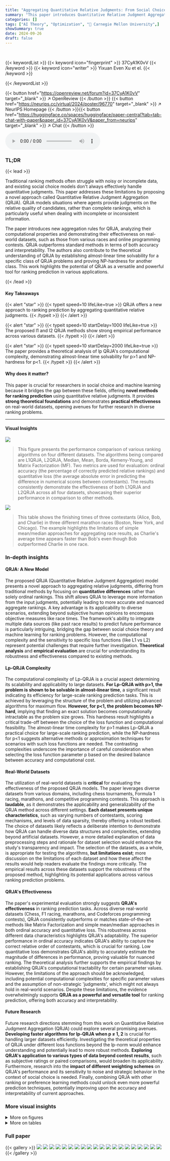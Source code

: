 ```yaml
---
title: "Aggregating Quantitative Relative Judgments: From Social Choice to Ranking Prediction"
summary: "This paper introduces Quantitative Relative Judgment Aggregation (QRJA), a novel social choice model, and applies it to ranking prediction, yielding effective and interpretable results on various real..."
categories: []
tags: ["AI Theory", "Optimization", "🏢 Carnegie Mellon University",]
showSummary: true
date: 2024-09-26
draft: false
---
```


<br>

{{< keywordList >}}
{{< keyword icon="fingerprint" >}} 37CyA1K0vV {{< /keyword >}}
{{< keyword icon="writer" >}} Yixuan Even Xu et el. {{< /keyword >}}
 
{{< /keywordList >}}

{{< button href="https://openreview.net/forum?id=37CyA1K0vV" target="_blank" >}}
↗ OpenReview
{{< /button >}}
{{< button href="https://neurips.cc/virtual/2024/poster/96770" target="_blank" >}}
↗ NeurIPS Homepage
{{< /button >}}{{< button href="https://huggingface.co/spaces/huggingface/paper-central?tab=tab-chat-with-paper&paper_id=37CyA1K0vV&paper_from=neurips" target="_blank" >}}
↗ Chat
{{< /button >}}



<audio controls>
    <source src="https://ai-paper-reviewer.com/37CyA1K0vV/podcast.wav" type="audio/wav">
    Your browser does not support the audio element.
</audio>


### TL;DR


{{< lead >}}

Traditional ranking methods often struggle with noisy or incomplete data, and existing social choice models don't always effectively handle quantitative judgments. This paper addresses these limitations by proposing a novel approach called Quantitative Relative Judgment Aggregation (QRJA). QRJA models situations where agents provide judgments on the relative quality of candidates, rather than complete rankings, which is particularly useful when dealing with incomplete or inconsistent information.

The paper introduces new aggregation rules for QRJA, analyzing their computational properties and demonstrating their effectiveness on real-world datasets, such as those from various races and online programming contests. QRJA outperforms standard methods in terms of both accuracy and interpretability. The authors also contribute to the theoretical understanding of QRJA by establishing almost-linear time solvability for a specific class of QRJA problems and proving NP-hardness for another class. This work highlights the potential of QRJA as a versatile and powerful tool for ranking prediction in various applications.

{{< /lead >}}


#### Key Takeaways

{{< alert "star" >}}
{{< typeit speed=10 lifeLike=true >}} QRJA offers a new approach to ranking prediction by aggregating quantitative relative judgments. {{< /typeit >}}
{{< /alert >}}

{{< alert "star" >}}
{{< typeit speed=10 startDelay=1000 lifeLike=true >}} The proposed l1 and l2 QRJA methods show strong empirical performance across various datasets. {{< /typeit >}}
{{< /alert >}}

{{< alert "star" >}}
{{< typeit speed=10 startDelay=2000 lifeLike=true >}} The paper provides a theoretical analysis of lp QRJA's computational complexity, demonstrating almost-linear time solvability for p>1 and NP-hardness for p<1. {{< /typeit >}}
{{< /alert >}}

#### Why does it matter?
This paper is crucial for researchers in social choice and machine learning because it bridges the gap between these fields, offering **novel methods for ranking prediction** using quantitative relative judgments.  It provides **strong theoretical foundations** and demonstrates **practical effectiveness** on real-world datasets, opening avenues for further research in diverse ranking problems.

------
#### Visual Insights



![](https://ai-paper-reviewer.com/37CyA1K0vV/figures_7_1.jpg)

> This figure presents the performance comparison of various ranking algorithms on four different datasets.  The algorithms being compared are L1QRJA, L2QRJA, Median, Mean, Borda, Kemeny-Young, and Matrix Factorization (MF). Two metrics are used for evaluation: ordinal accuracy (the percentage of correctly predicted relative rankings) and quantitative loss (the average absolute error in predicting the difference in numerical scores between contestants). The results consistently demonstrate the effectiveness of both L1QRJA and L2QRJA across all four datasets, showcasing their superior performance in comparison to other methods.





![](https://ai-paper-reviewer.com/37CyA1K0vV/tables_1_1.jpg)

> This table shows the finishing times of three contestants (Alice, Bob, and Charlie) in three different marathon races (Boston, New York, and Chicago).  The example highlights the limitations of simple mean/median approaches for aggregating race results, as Charlie's average time appears faster than Bob's even though Bob outperformed Charlie in one race.





### In-depth insights


#### QRJA: A New Model
The proposed QRJA (Quantitative Relative Judgment Aggregation) model presents a novel approach to aggregating relative judgments, differing from traditional methods by focusing on **quantitative differences** rather than solely ordinal rankings.  This shift allows QRJA to leverage more information from the input judgments, potentially leading to more accurate and nuanced aggregate rankings. A key advantage is its applicability to diverse scenarios, extending beyond subjective human opinions to encompass objective measures like race times. The framework's ability to integrate multiple data sources (like past race results) to predict future performance is particularly intriguing, bridging the gap between social choice theory and machine learning for ranking problems.  However, the computational complexity and the sensitivity to specific loss functions (like L1 vs L2) represent potential challenges that require further investigation. **Theoretical analysis** and **empirical evaluation** are crucial for understanding its robustness and effectiveness compared to existing methods.

#### Lp-QRJA Complexity
The computational complexity of Lp-QRJA is a crucial aspect determining its scalability and applicability to large datasets.  **For Lp-QRJA with p>1, the problem is shown to be solvable in almost-linear time**, a significant result indicating its efficiency for large-scale ranking prediction tasks. This is achieved by leveraging the structure of the problem and utilizing advanced algorithms for maximum flow.  **However, for p<1, the problem becomes NP-hard**, implying that finding an exact solution becomes computationally intractable as the problem size grows. This hardness result highlights a critical trade-off between the choice of the loss function and computational feasibility.  The almost-linear time complexity for p>1 makes Lp-QRJA a practical choice for large-scale ranking prediction, while the NP-hardness for p<1 suggests alternative methods or approximation techniques for scenarios with such loss functions are needed. The contrasting complexities underscore the importance of careful consideration when selecting the loss function parameter p based on the desired balance between accuracy and computational cost.

#### Real-World Datasets
The utilization of real-world datasets is **critical** for evaluating the effectiveness of the proposed QRJA models.  The paper leverages diverse datasets from various domains, including chess tournaments, Formula 1 racing, marathons, and competitive programming contests. This approach is **laudable**, as it demonstrates the applicability and generalizability of the QRJA method across different settings.  **Each dataset presents unique characteristics**, such as varying numbers of contestants, scoring mechanisms, and levels of data sparsity, thereby offering a robust testbed. The choice of datasets likely reflects a deliberate intention to demonstrate how QRJA can handle diverse data structures and complexities, extending beyond artificial datasets.  However, a more detailed explanation of data preprocessing steps and rationale for dataset selection would enhance the study's transparency and impact.  The selection of the datasets, as a whole, is appropriate for testing the algorithms, **but limitations exist**; more discussion on the limitations of each dataset and how these affect the results would help readers evaluate the findings more critically.  The empirical results across these datasets support the robustness of the proposed method, highlighting its potential applications across various ranking prediction problems.

#### QRJA's Effectiveness
The paper's experimental evaluation strongly suggests **QRJA's effectiveness** in ranking prediction tasks.  Across diverse real-world datasets (Chess, F1 racing, marathons, and Codeforces programming contests), QRJA consistently outperforms or matches state-of-the-art methods like Matrix Factorization and simple mean/median approaches in both ordinal accuracy and quantitative loss. This robustness across different data characteristics highlights QRJA's adaptability. The superior performance in ordinal accuracy indicates QRJA's ability to capture the correct relative order of contestants, which is crucial for ranking.  Low quantitative loss demonstrates QRJA's ability to accurately estimate the magnitude of differences in performance, proving valuable for nuanced ranking.  The theoretical analysis further supports the empirical findings by establishing QRJA's computational tractability for certain parameter values.  However, the limitations of the approach should be acknowledged, including potential computational complexities for specific parameter values and the assumption of non-strategic 'judgments', which might not always hold in real-world scenarios. Despite these limitations, the evidence overwhelmingly supports **QRJA as a powerful and versatile tool** for ranking prediction, offering both accuracy and interpretability.

#### Future Research
Future research directions stemming from this work on Quantitative Relative Judgment Aggregation (QRJA) could explore several promising avenues. **Developing faster algorithms for lp-QRJA when p ≠ 1, 2** is crucial for handling larger datasets efficiently.  Investigating the theoretical properties of QRJA under different loss functions beyond the lp-norm would enhance understanding and potentially lead to more robust methods.  **Exploring QRJA's application to various types of data beyond contest results**, such as subjective ratings or paired comparisons, would broaden its applicability.  Furthermore, research into the **impact of different weighting schemes** on QRJA's performance and its sensitivity to noise and strategic behavior in the context of social choice is needed.  Finally, combining QRJA with other ranking or preference learning methods could unlock even more powerful prediction techniques, potentially improving upon the accuracy and interpretability of current approaches.


### More visual insights

<details>
<summary>More on figures
</summary>


![](https://ai-paper-reviewer.com/37CyA1K0vV/figures_14_1.jpg)

> This figure displays the results of experiments on the effect of subsampling judgments using Algorithm 1 on the performance of l1 and l2 QRJA.  It shows that subsampling can significantly reduce the number of judgments required, while maintaining relatively good performance, across multiple datasets. Note that some error bars seem large due to the scale of the y-axis.


![](https://ai-paper-reviewer.com/37CyA1K0vV/figures_14_2.jpg)

> The figure shows the performance of L1 and L2 QRJA algorithms after applying a subsampling method (Algorithm 1) on several datasets.  The x-axis represents the subsample rate (α), which determines the number of samples used. The y-axis shows both the ordinal accuracy and quantitative loss. The results indicate that Algorithm 1 effectively reduces the number of judgments needed while maintaining relatively good performance.  Error bars showing standard deviation are included.


![](https://ai-paper-reviewer.com/37CyA1K0vV/figures_14_3.jpg)

> The figure shows the performance comparison of several algorithms, including two versions of QRJA (Quantitative Relative Judgment Aggregation), on four different datasets using two metrics: ordinal accuracy and quantitative loss.  The algorithms are compared in terms of their ability to predict the ranking of contestants in various contests. The results demonstrate that QRJA consistently performs well across all datasets.


![](https://ai-paper-reviewer.com/37CyA1K0vV/figures_16_1.jpg)

> This figure presents the performance of different algorithms on four datasets (Chess, F1, Marathon, Codeforces) using two metrics: ordinal accuracy and quantitative loss.  The results demonstrate that both versions of QRJA (l1 and l2) consistently achieve high performance across all datasets, showcasing their effectiveness in predicting contest outcomes.


![](https://ai-paper-reviewer.com/37CyA1K0vV/figures_18_1.jpg)

> This figure compares the performance of various ranking algorithms, including two versions of the proposed QRJA method (l1 and l2), against baselines like Mean, Median, Borda, Kemeny-Young, and Matrix Factorization on four real-world datasets.  The results visualize both ordinal accuracy (percentage of correct relative ranking predictions) and quantitative loss (average absolute error of relative quantitative predictions, normalized).  The key observation is that QRJA consistently performs well across all datasets and metrics.


![](https://ai-paper-reviewer.com/37CyA1K0vV/figures_19_1.jpg)

> This figure shows the performance of L1 and L2 QRJA algorithms after applying a subsampling technique (Algorithm 1). The x-axis represents the subsample rate (α), ranging from 0.1 to 1.0, which determines the number of sampled judgments (M=[αm]). The y-axis shows the ordinal accuracy of the algorithms. The figure demonstrates that Algorithm 1 effectively reduces the number of judgments with only minor impact on the accuracy, particularly when α is greater than 0.4.  Error bars are included to illustrate the variability of the results.


![](https://ai-paper-reviewer.com/37CyA1K0vV/figures_19_2.jpg)

> This figure shows the results of experiments evaluating the performance of L1 and L2 QRJA algorithms after applying a subsampling technique (Algorithm 1).  The x-axis represents the subsampling rate (α), and the y-axis displays the accuracy. The results demonstrate that subsampling can significantly reduce the number of judgments required while maintaining relatively high accuracy, especially for L2 QRJA, indicating that the subsampling approach is efficient for large-scale datasets.


![](https://ai-paper-reviewer.com/37CyA1K0vV/figures_19_3.jpg)

> This figure shows the performance of L1 and L2 QRJA algorithms on the Chess dataset after applying a subsampling technique (Algorithm 1). The x-axis represents the subsample rate (α), indicating the proportion of judgments used. The y-axis displays both ordinal accuracy and quantitative loss. The results demonstrate that subsampling can reduce the number of judgments significantly while incurring minimal loss in performance. Error bars show standard deviation across multiple runs.


![](https://ai-paper-reviewer.com/37CyA1K0vV/figures_19_4.jpg)

> The figure shows the performance of L1 and L2 QRJA algorithms on multiple datasets after applying a subsampling technique (Algorithm 1).  The x-axis represents the subsample rate (α), indicating the fraction of judgments kept. The y-axis shows the ordinal accuracy. The results demonstrate that subsampling reduces computation time with minimal impact on accuracy.


![](https://ai-paper-reviewer.com/37CyA1K0vV/figures_19_5.jpg)

> This figure shows the performance of L1 and L2 QRJA algorithms after applying a subsampling technique (Algorithm 1).  The x-axis represents the subsample rate (α), indicating the fraction of judgments used. The y-axis shows both ordinal accuracy (top row) and quantitative loss (bottom row) for each algorithm across several datasets.  The results demonstrate that subsampling, using Algorithm 1, reduces the number of judgements while maintaining accuracy.  The error bars represent standard deviation.


![](https://ai-paper-reviewer.com/37CyA1K0vV/figures_19_6.jpg)

> This figure shows the performance of L1 and L2 QRJA algorithms after applying a subsampling technique (Algorithm 1).  The x-axis represents the subsample rate (α), ranging from 0.1 to 1.0,  indicating the proportion of the original judgments used. The y-axis shows the ordinal accuracy of the algorithm. The results demonstrate that the subsampling method reduces the number of judgments without significant performance degradation, especially when α is greater than or equal to 0.4. The error bars represent the standard deviation across multiple runs. Note that the visual magnitude of errors can be misleading due to the y-axis scale.


![](https://ai-paper-reviewer.com/37CyA1K0vV/figures_19_7.jpg)

> This figure shows the performance of L1 and L2 QRJA algorithms after subsampling the judgments using Algorithm 1.  The x-axis represents the subsample rate (α), ranging from 0.1 to 1.0,  while the y-axis shows both ordinal accuracy and quantitative loss for four datasets. The results demonstrate that subsampling reduces computational cost with minimal impact on performance, even when reducing the dataset to 40% of its original size.


![](https://ai-paper-reviewer.com/37CyA1K0vV/figures_20_1.jpg)

> This figure presents the performance of different ranking prediction algorithms on four datasets: Chess, F1, Marathon, and Codeforces.  Two metrics are used for evaluation: ordinal accuracy (percentage of correct ordinal predictions) and quantitative loss (average absolute error of quantitative predictions, normalized by the trivial prediction). The results show that both versions of QRJA (Quantitative Relative Judgment Aggregation) consistently perform well, achieving high ordinal accuracy and low quantitative loss across all datasets.  The figure showcases the relative performance of QRJA compared to several baseline algorithms (Mean, Median, Borda, Kemeny-Young, and Matrix Factorization).


![](https://ai-paper-reviewer.com/37CyA1K0vV/figures_21_1.jpg)

> This figure presents the results of experiments comparing three variants of matrix factorization (MF) with different numbers of training epochs.  The performance is measured across various datasets, using ordinal accuracy as the metric. The results highlight that the R1 MF variant generally outperforms R2 and R5 MF, with R1 MF's performance improving as the number of training epochs increases, while R2 and R5 MF can show performance degradation with increased training.


![](https://ai-paper-reviewer.com/37CyA1K0vV/figures_21_2.jpg)

> This figure shows the results of the Matrix Factorization method on different datasets for varying numbers of training epochs. It indicates that the R1 MF model generally performs better than R2 and R5 MF, and its performance tends to improve with more training epochs, unlike R2 and R5 MF which may worsen with more epochs on certain datasets.


![](https://ai-paper-reviewer.com/37CyA1K0vV/figures_22_1.jpg)

> This figure compares the performance of various ranking prediction algorithms on four datasets using two metrics: ordinal accuracy (percentage of correct relative ordinal predictions) and quantitative loss (average absolute error of relative quantitative predictions, normalized).  The algorithms are compared on Chess, F1, Marathon, and Codeforces datasets.  The results show that both l1 and l2 QRJA consistently perform well across all datasets.


</details>




<details>
<summary>More on tables
</summary>


![](https://ai-paper-reviewer.com/37CyA1K0vV/tables_2_1.jpg)
> This table shows the results of three contestants (Alice, Bob, and Charlie) in three different races (Boston, New York, and Chicago).  Some race results are missing, making it difficult to determine the fastest runner by simply comparing Alice and Charlie's times. However, including Bob's results reveals a transitive relationship indicating Alice is faster than Charlie.

![](https://ai-paper-reviewer.com/37CyA1K0vV/tables_2_2.jpg)
> This table shows the finishing times of three contestants (Alice, Bob, and Charlie) in three different marathon races (Boston, New York, and Chicago).  It illustrates a limitation of using simple mean or median approaches for aggregating quantitative judgments.  While Bob is faster in two of the races, the average (or median) time for Charlie could appear faster due to the selection of races in which he competed.

</details>




### Full paper

{{< gallery >}}
<img src="https://ai-paper-reviewer.com/37CyA1K0vV/1.png" class="grid-w50 md:grid-w33 xl:grid-w25" />
<img src="https://ai-paper-reviewer.com/37CyA1K0vV/2.png" class="grid-w50 md:grid-w33 xl:grid-w25" />
<img src="https://ai-paper-reviewer.com/37CyA1K0vV/3.png" class="grid-w50 md:grid-w33 xl:grid-w25" />
<img src="https://ai-paper-reviewer.com/37CyA1K0vV/4.png" class="grid-w50 md:grid-w33 xl:grid-w25" />
<img src="https://ai-paper-reviewer.com/37CyA1K0vV/5.png" class="grid-w50 md:grid-w33 xl:grid-w25" />
<img src="https://ai-paper-reviewer.com/37CyA1K0vV/6.png" class="grid-w50 md:grid-w33 xl:grid-w25" />
<img src="https://ai-paper-reviewer.com/37CyA1K0vV/7.png" class="grid-w50 md:grid-w33 xl:grid-w25" />
<img src="https://ai-paper-reviewer.com/37CyA1K0vV/8.png" class="grid-w50 md:grid-w33 xl:grid-w25" />
<img src="https://ai-paper-reviewer.com/37CyA1K0vV/9.png" class="grid-w50 md:grid-w33 xl:grid-w25" />
<img src="https://ai-paper-reviewer.com/37CyA1K0vV/10.png" class="grid-w50 md:grid-w33 xl:grid-w25" />
<img src="https://ai-paper-reviewer.com/37CyA1K0vV/11.png" class="grid-w50 md:grid-w33 xl:grid-w25" />
<img src="https://ai-paper-reviewer.com/37CyA1K0vV/12.png" class="grid-w50 md:grid-w33 xl:grid-w25" />
<img src="https://ai-paper-reviewer.com/37CyA1K0vV/13.png" class="grid-w50 md:grid-w33 xl:grid-w25" />
<img src="https://ai-paper-reviewer.com/37CyA1K0vV/14.png" class="grid-w50 md:grid-w33 xl:grid-w25" />
<img src="https://ai-paper-reviewer.com/37CyA1K0vV/15.png" class="grid-w50 md:grid-w33 xl:grid-w25" />
<img src="https://ai-paper-reviewer.com/37CyA1K0vV/16.png" class="grid-w50 md:grid-w33 xl:grid-w25" />
<img src="https://ai-paper-reviewer.com/37CyA1K0vV/17.png" class="grid-w50 md:grid-w33 xl:grid-w25" />
<img src="https://ai-paper-reviewer.com/37CyA1K0vV/18.png" class="grid-w50 md:grid-w33 xl:grid-w25" />
<img src="https://ai-paper-reviewer.com/37CyA1K0vV/19.png" class="grid-w50 md:grid-w33 xl:grid-w25" />
<img src="https://ai-paper-reviewer.com/37CyA1K0vV/20.png" class="grid-w50 md:grid-w33 xl:grid-w25" />
{{< /gallery >}}